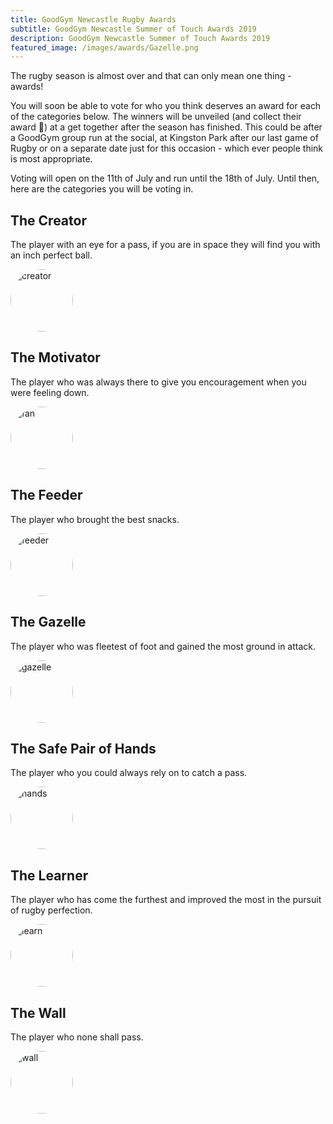 ```yaml
---
title: GoodGym Newcastle Rugby Awards
subtitle: GoodGym Newcastle Summer of Touch Awards 2019
description: GoodGym Newcastle Summer of Touch Awards 2019
featured_image: /images/awards/Gazelle.png
---
```


The rugby season is almost over and that can only mean one thing - awards!

You will soon be able to vote for who you think deserves an award for each of the categories below. The winners will be unveiled (and collect their award 👀) at a get together after the season has finished. This could be after a GoodGym group run at the social, at Kingston Park after our last game of Rugby or on a separate date just for this occasion - which ever people think is most appropriate. 

Voting will open on the 11th of July and run until the 18th of July. Until then, here are the categories you will be voting in. 

## The Creator
The player with an eye for a pass, if you are in space they will find you with an inch perfect ball.

![creator](/images/awards/Creator.png#award)

## The Motivator
The player who was always there to give you encouragement when you were feeling down.

![fan](/images/awards/Fan.png#award)

## The Feeder
The player who brought the best snacks.

![feeder](/images/awards/Feeder.png#award)

## The Gazelle
The player who was fleetest of foot and gained the most ground in attack.

![gazelle](/images/awards/Gazelle.png#award)

## The Safe Pair of Hands
The player who you could always rely on to catch a pass.

![hands](/images/awards/Hands.png#award)

## The Learner
The player who has come the furthest and improved the most in the pursuit of rugby perfection. 

![learn](/images/awards/Learn.png#award)

## The Wall
The player who none shall pass. 

![wall](/images/awards/Wall.png#award)


<style>
img[src*="#award"] {
    border-radius: 50%;
    height: 100px;
    width: 100px;
}
</style>
